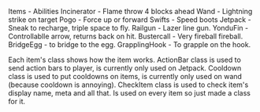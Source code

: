 Items - Abilities
 Incinerator -  Flame throw 4 blocks ahead
 Wand - Lightning strike on target
 Pogo - Force up or forward
 Swifts - Speed boots 
 Jetpack - Sneak to recharge, triple space to fly. 
 Railgun - Lazer line gun.
 YonduFin - Controllablle arrow, returns back on hit.
 Bustercall - Very fireball fireball.
 BridgeEgg - to bridge to the egg.
 GrapplingHook - To grapple on the hook.
  
Each item's class shows how the item works.
ActionBar class is used to send action bars to player, is currently only used on Jetpack.
Cooldown class is used to put cooldowns on items, is currently only used on wand (because cooldown is annoying).
CheckItem class is used to check item's display name, meta and all that. Is used on every item so just made a class for it.
